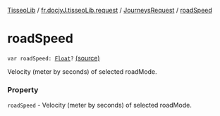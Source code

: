[TisseoLib](../../index.md) / [fr.docjyJ.tisseoLib.request](../index.md) / [JourneysRequest](index.md) / [roadSpeed](./road-speed.md)

# roadSpeed

`var roadSpeed: `[`Float`](https://kotlinlang.org/api/latest/jvm/stdlib/kotlin/-float/index.html)`?` [(source)](https://github.com/docjyJ/TisseoLib/tree/master/src/main/kotlin/fr/docjyJ/tisseoLib/request/JourneysRequest.kt#L50)

Velocity (meter by seconds) of selected roadMode.

### Property

`roadSpeed` - Velocity (meter by seconds) of selected roadMode.